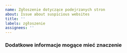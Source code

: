 ```yaml
---
name: Zgłoszenie dotyczące podejrzanych stron
about: Issue about suspicious websites
title: ''
labels: zgłoszenie
assignees: ''
---
```

<!--
Other important informations that may be relevant (optional)
-->
### Dodatkowe informacje mogące mieć znaczenie
